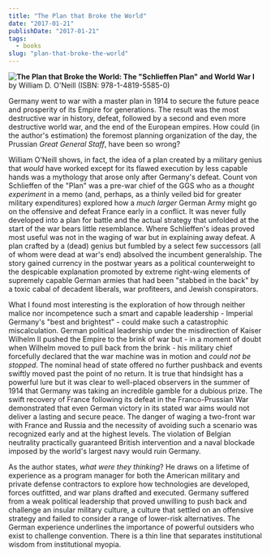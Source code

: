 ```yaml
---
title: "The Plan that Broke the World"
date: "2017-01-21"
publishDate: "2017-01-21"
tags:
  - books
slug: "plan-that-broke-the-world"
---
```


<img style="float:left" src="/img/plan_that_broke_the_world.jpg" />

**The Plan that Broke the World: The "Schlieffen Plan" and World War I**<br />
by William D. O'Neill (ISBN: 978-1-4819-5585-0)

Germany went to war with a master plan in 1914 to secure the future peace and prosperity of its Empire for generations. The result was the most destructive war in history, defeat, followed by a second and even more destructive world war, and the end of the European empires. How could (in the author's estimation) the foremost planning organization of the day, the Prussian *Great General Staff*, have been so wrong?

William O'Neill shows, in fact, the idea of a plan created by a military genius that *would* have worked except for its flawed execution by less capable hands was a mythology that arose only after Germany's defeat. Count von Schlieffen of the "Plan" was a pre-war chief of the GGS who as a *thought experiment* in a memo (and, perhaps, as a thinly veiled bid for greater military expenditures) explored how a *much larger* German Army might go on the offensive and defeat France early in a conflict. It was never fully developed into a plan for battle and the actual strategy that unfolded at the start of the war bears little resemblance. Where Schlieffen's ideas proved most useful was not in the waging of war but in explaining away defeat. A plan crafted by a (dead) genius but fumbled by a select few successors (all of whom were dead at war's end) absolved the incumbent generalship. The story gained currency in the postwar years as a political counterweight to the despicable explanation promoted by extreme right-wing elements of supremely capable German armies that had been "stabbed in the back" by a toxic cabal of decadent liberals, war profiteers, and Jewish conspirators.

What I found most interesting is the exploration of how through neither malice nor incompetence such a smart and capable leadership - Imperial Germany's "best and brightest" - could make such a catastrophic miscalculation. German political leadership under the misdirection of Kaiser Wilhelm II pushed the Empire to the brink of war but - in a moment of doubt when Wilhelm moved to pull back from the brink - his military chief forcefully declared that the war machine was in motion and *could not be stopped*. The nominal head of state offered no further pushback and events swiftly moved past the point of no return. It is true that hindsight has a powerful lure but it was clear to well-placed observers in the summer of 1914 that Germany was taking an incredible gamble for a dubious prize. The swift recovery of France following its defeat in the Franco-Prussian War demonstrated that even German victory in its stated war aims would not deliver a lasting and secure peace. The danger of waging a two-front war with France and Russia and the necessity of avoiding such a scenario was recognized early and at the highest levels. The violation of Belgian neutrality practically guaranteed British intervention and a naval blockade imposed by the world's largest navy would ruin Germany.

As the author states, *what were they thinking*? He draws on a lifetime of experience as a program manager for both the American military and private defense contractors to explore how technologies are developed, forces outfitted, and war plans drafted and executed. Germany suffered from a weak political leadership that proved unwilling to push back and challenge an insular military culture, a culture that settled on an offensive strategy and failed to consider a range of lower-risk alternatives. The German experience underlines the importance of powerful outsiders who exist to challenge convention. There is a thin line that separates institutional wisdom from institutional myopia.
